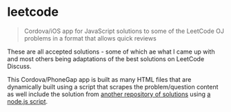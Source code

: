 # leetcode
> Cordova/iOS app for JavaScript solutions to some of the LeetCode OJ problems in a format that allows quick reviews

These are all accepted solutions - some of which ae what I came up with and most others being adaptations of the best solutions on LeetCode Discuss.

This Cordova/PhoneGap app is built as many HTML files that are dynamically built using a script that scrapes the problem/question content as well include the solution from [another repository of solutions](https://github.com/floydpink/online-judge) using [a node.js script](https://github.com/floydpink/online-judge/blob/9c39443c612e958e77709a8a7ca75743f09b47e8/leetcode/generateHTML.js).
